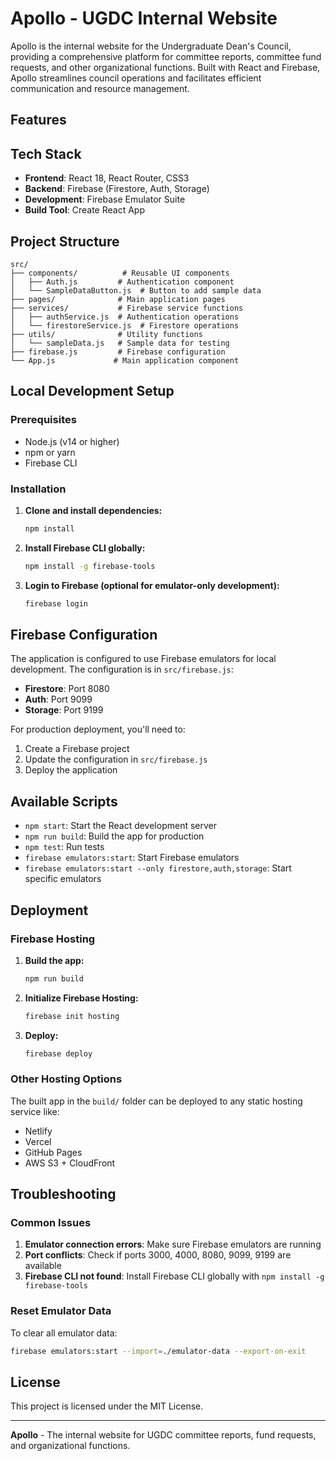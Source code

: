 # Apollo - UGDC Internal Website

Apollo is the internal website for the Undergraduate Dean's Council, providing a comprehensive platform for committee reports, committee fund requests, and other organizational functions. Built with React and Firebase, Apollo streamlines council operations and facilitates efficient communication and resource management.

## Features

## Tech Stack

- **Frontend**: React 18, React Router, CSS3
- **Backend**: Firebase (Firestore, Auth, Storage)
- **Development**: Firebase Emulator Suite
- **Build Tool**: Create React App

## Project Structure

```
src/
├── components/          # Reusable UI components
│   ├── Auth.js         # Authentication component
│   └── SampleDataButton.js  # Button to add sample data
├── pages/              # Main application pages
├── services/           # Firebase service functions
│   ├── authService.js  # Authentication operations
│   └── firestoreService.js  # Firestore operations
├── utils/              # Utility functions
│   └── sampleData.js   # Sample data for testing
├── firebase.js         # Firebase configuration
└── App.js             # Main application component
```

## Local Development Setup

### Prerequisites

- Node.js (v14 or higher)
- npm or yarn
- Firebase CLI

### Installation

1. **Clone and install dependencies:**
   ```bash
   npm install
   ```

2. **Install Firebase CLI globally:**
   ```bash
   npm install -g firebase-tools
   ```

3. **Login to Firebase (optional for emulator-only development):**
   ```bash
   firebase login
   ```


## Firebase Configuration

The application is configured to use Firebase emulators for local development. The configuration is in `src/firebase.js`:

- **Firestore**: Port 8080
- **Auth**: Port 9099  
- **Storage**: Port 9199

For production deployment, you'll need to:
1. Create a Firebase project
2. Update the configuration in `src/firebase.js`
3. Deploy the application

## Available Scripts

- `npm start`: Start the React development server
- `npm run build`: Build the app for production
- `npm test`: Run tests
- `firebase emulators:start`: Start Firebase emulators
- `firebase emulators:start --only firestore,auth,storage`: Start specific emulators

## Deployment

### Firebase Hosting

1. **Build the app:**
   ```bash
   npm run build
   ```

2. **Initialize Firebase Hosting:**
   ```bash
   firebase init hosting
   ```

3. **Deploy:**
   ```bash
   firebase deploy
   ```

### Other Hosting Options

The built app in the `build/` folder can be deployed to any static hosting service like:
- Netlify
- Vercel
- GitHub Pages
- AWS S3 + CloudFront

## Troubleshooting

### Common Issues

1. **Emulator connection errors**: Make sure Firebase emulators are running
2. **Port conflicts**: Check if ports 3000, 4000, 8080, 9099, 9199 are available
3. **Firebase CLI not found**: Install Firebase CLI globally with `npm install -g firebase-tools`

### Reset Emulator Data

To clear all emulator data:
```bash
firebase emulators:start --import=./emulator-data --export-on-exit
```

## License

This project is licensed under the MIT License.

---

**Apollo** - The internal website for UGDC committee reports, fund requests, and organizational functions.